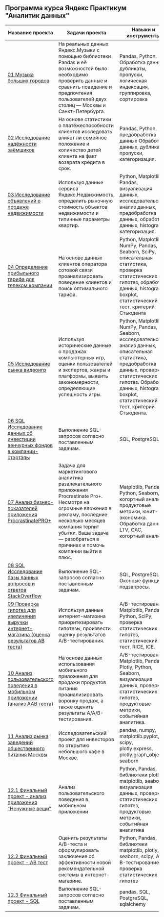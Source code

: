 ## Программа курса Яндекс Практикум "Аналитик данных"

| Название проекта | Задачи проекта | Навыки и инструменты |
| ---------------- |----------------| ---------------------|
| [01 Музыка больших городов](https://github.com/denis-shumsky/yandex_practicum_data_analyst/tree/main/01%20Музыка%20больших%20городов) | На реальных данных Яндекс.Музыки c помощью библиотеки Pandas и её возможностей было необходимо проверить данные и сравнить поведение и предпочтения пользователей двух столиц — Москвы и Санкт-Петербурга. | Pandas, Python. Обработка данных, дубликаты, пропуски, логическая индексация, группировка, сортировка |
| [02 Исследование надёжности заёмщиков](https://github.com/denis-shumsky/yandex_practicum_data_analyst/tree/main/02%20Исследование%20надёжности%20заёмщиков) | На основе статистики о платёжеспособности клиентов исследовать влияет ли семейное положение и количество детей клиента на факт возврата кредита в срок. | Pandas, Python, предобработка данных Обработка данных, дубликаты, пропуски, категоризация. |
| [03 Исследование объявлений о продаже недвижимости](https://github.com/denis-shumsky/yandex_practicum_data_analyst/tree/main/03%20Исследование%20объявлений%20о%20продаже%20недвижимости) | Используя данные сервиса Яндекс.Недвижимость, определить рыночную стоимость объектов недвижимости и типичные параметры квартир. | Python, Matplotlib, Pandas, визуализация данных, исследовательский анализ данных, предобработка данных, обработка данных, histogram, категоризация. |
| [04 Определение прибыльного тарифа для телеком компании](https://github.com/denis-shumsky/yandex_practicum_data_analyst/tree/main/04%20Определение%20прибыльного%20тарифа%20для%20телеком%20компании) | На основе данных клиентов оператора сотовой связи проанализировать поведение клиентов и поиск оптимального тарифа. | Python, Matplotlib, NumPy, Pandas, Seaborn, SciPy, описательная статистика, проверка статистических гипотез, обработка данных, histogram, boxplot, статистический тест, критерий Стьюдента |
| [05 Исследование рынка видеоигр](https://github.com/denis-shumsky/yandex_practicum_data_analyst/tree/main/05%20Исследование%20рынка%20видеоигр) |Используя исторические данные о продажах компьютерных игр, оценки пользователей и экспертов, жанры и платформы, выявить закономерности, определяющие успешность игры. | Python, Matplotlib, NumPy, Pandas, Seaborn, исследовательский анализ данных, описательная статистика, предобработка данных, проверка статистических гипотез. Обработка данных, histogram, boxplot, статистический тест, критерий Стьюдента. |
| [06 SQL Исследование данных об инвестиции венчурных фондов в компании-стартапы](https://github.com/denis-shumsky/yandex_practicum_data_analyst/tree/main/06%20SQL%20Исследование%20данных%20об%20инвестиции%20венчурных%20фондов%20в%20компании-стартапы) | Выполнение SQL-запросов согласно поставленным задачам. | SQL, PostgreSQL |
| [07 Анализ бизнес-показателей приложения ProcrastinatePRO+](https://github.com/denis-shumsky/yandex_practicum_data_analyst/tree/main/07%20Анализ%20бизнес-показателей%20приложения%20ProcrastinatePRO%2B) | Задача для маркетингового аналитика развлекательного приложения Procrastinate Pro+. Несмотря на огромные вложения в рекламу, последние несколько месяцев компания терпит убытки. Ваша задача — разобраться в причинах и помочь компании выйти в плюс. | Matplotlib, Pandas, Python, Seaborn, когортный анализ, продуктовые метрики, юнит-экономика. Обработка данных, LTV, CAC, когортный анализ. |
| [08 SQL Исследование базы данных вопросов и ответов StackOverflow](https://github.com/denis-shumsky/yandex_practicum_data_analyst/tree/main/08%20SQL%20Исследование%20базы%20данных%20вопросов%20и%20ответов%20StackOverflow) | Выполнение SQL-запросов согласно поставленным задачам. | SQL, PostgreSQL, Oконные функции, подзапросы. |
| [09 Проверка гипотез для увеличения выручки интернет-магазина (оценка результатов AB теста)](https://github.com/denis-shumsky/yandex_practicum_data_analyst/tree/main/09%20Проверка%20гипотез%20для%20увеличения%20выручки%20интернет-магазина%20(оценка%20результатов%20AB%20теста)) | Используя данные интернет-магазина приоритезировать гипотезы, произвести оценку результатов A/B-тестирования. | A/B-тестирование, Matplotlib, Pandas, Python, SciPy, проверка статистических гипотез, статистический тест, RICE, ICE. |
| [10 Анализ пользовательского поведения в мобильном приложении (анализ ААВ теста)](https://github.com/denis-shumsky/yandex_practicum_data_analyst/tree/main/10%20Анализ%20пользовательского%20поведения%20в%20мобильном%20приложении%20(анализ%20ААВ%20теста)) | На основе данных использования мобильного приложения для продажи продуктов питания проанализировать воронку продаж, а также оценить результаты A/A/B-тестирования. | A/B-тестирование, Matplotlib, Pandas, Plotly, Python, Seaborn, визуализация данных, проверка статистических гипотез, продуктовые метрики, событийная аналитика. |
| [11 Анализ рынка заведений общественного питания Москвы](https://github.com/denis-shumsky/yandex_practicum_data_analyst/tree/main/11%20Анализ%20рынка%20заведений%20общественного%20питания%20Москвы) | Исследовательский проект для инвесторов по открытию небольшого кафе в Москве. | pandas, numpy, matplotlib.pyplot, scipy, plotly.express, plotly.graph_objects, seaborn |
| [12.1 Финальный проект - анализ приложения "Ненужные вещи"](https://github.com/denis-shumsky/yandex_practicum_data_analyst/tree/main/12.1%20Финальный%20проект%20-%20анализ%20приложения%20"Ненужные%20вещи") | Анализ пользовательского поведения в мобильном приложении | Python, Pandas, библиотеки plotly, matplotlib, seaborn, визуализация данных, проверка статистических гипотез, продуктовые метрики, событийная аналитика |
| [12.2 Финальный проект - АВ тест](https://github.com/denis-shumsky/yandex_practicum_data_analyst/tree/main/12.2%20Финальный%20проект%20-%20АВ%20тест) | Оценить результаты A/B-теста и сформулировать заключение об эффективности новой рекомендательной системы в интернет-магазине. | Python, Pandas, библиотеки matplotlib, plotly, seaborn, scipy, А/В-тестирование, проверка статистических гипотез |
| [12.3 Финальный проект - SQL](https://github.com/denis-shumsky/yandex_practicum_data_analyst/tree/main/12.3%20Финальный%20проект%20-%20SQL) | Выполнение SQL-запросов согласно поставленным задачам. | pandas, SQL, PostgreSQL, sqlalchemy |
